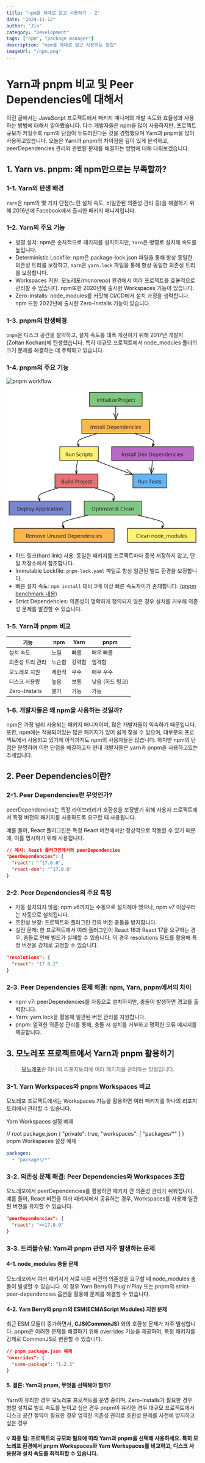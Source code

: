 ```yaml
---
title: "npm을 제대로 알고 사용하기 - 2"
date: "2024-11-12"
author: "Jin"
category: "Development"
tags: ["npm", "package manager"]
description: "npm을 제대로 알고 사용하는 방법"
imageUrl: "/npm.png"
---
```


# Yarn과 pnpm 비교 및 Peer Dependencies에 대해서

이전 글에서는 JavaScript 프로젝트에서 패키지 매니저의 개발 속도와 효율성과 사용하는 방법에 대해서 알아봤습니다. 다수 개발자들은 npm을 많이 사용하지만, 프로젝트 규모가 커질수록 npm의 단점이 두드러진다는 것을 경험했으며 Yarn과 pnpm을 많이 사용하고있습니다. 오늘은 Yarn과 pnpm의 차이점을 깊이 있게 분석하고, peerDependencies 관리와 관련된 문제를 해결하는 방법에 대해 다뤄보겠습니다.

## 1. Yarn vs. pnpm: 왜 npm만으로는 부족할까?

### 1-1. Yarn의 탄생 배경
`Yarn`은 npm의 몇 가지 단점(느린 설치 속도, 비일관된 의존성 관리 등)을 해결하기 위해 2016년에 Facebook에서 출시한 패키지 매니저입니다.

### 1-2. Yarn의 주요 기능

- 병렬 설치: npm은 순차적으로 패키지를 설치하지만, `Yarn`은 병렬로 설치해 속도를 높입니다.
- Deterministic Lockfile: npm은 package-lock.json 파일을 통해 항상 동일한 의존성 트리를 보장하고, `Yarn`은 `yarn.lock` 파일을 통해 항상 동일한 의존성 트리를 보장합니다.
- Workspaces 지원: 모노레포(monorepo) 환경에서 여러 프로젝트를 효율적으로 관리할 수 있습니다. npm또한 2020년에 출시한 Workspaces 기능이 있습니다.
- Zero-Installs: node_modules를 커밋해 CI/CD에서 설치 과정을 생략합니다. npm 또한 2022년에 출시한 Zero-Installs 기능이 있습니다.

### 1-3. pnpm의 탄생배경
`pnpm`은 디스크 공간을 절약하고, 설치 속도를 대폭 개선하기 위해 2017년 개발자(Zoltan Kochan)에 탄생했습니다. 특히 대규모 프로젝트에서 node_modules 폴더의 크기 문제를 해결하는 데 주력하고 있습니다.

### 1-4. pnpm의 주요 기능

![pnpm workflow](/images/pnpm-workflow.png)

<img src="/public/images/pnpm-workflow.png" alt="pnpm workflow" />

- 하드 링크(hard link) 사용: 동일한 패키지를 프로젝트마다 중복 저장하지 않고, 단일 저장소에서 참조합니다.
- Immutable Lockfile: `pnpm-lock.yaml` 파일로 항상 일관된 빌드 환경을 보장합니다.
- 빠른 설치 속도: `npm install` 대비 3배 이상 빠른 속도차이가 존재합니다. [(pnpm benchmark 내용)](https://pnpm.io/benchmarks)
- Strict Dependencies: 의존성이 명확하게 정의되지 않은 경우 설치를 거부해 의존성 문제를 발견할 수 있습니다.

### 1-5. Yarn과 pnpm 비교

| 기능 | npm | Yarn | pnpm |
| --- | --- | --- | --- |
| 설치 속도 | 느림 | 빠름 | 매우 빠름 |
| 의존성 트리 관리 | 느슨함 | 강력함 | 엄격함 |
| 모노레포 지원 | 제한적 | 우수 | 매우 우수 |
| 디스크 사용량 | 높음 | 보통 | 낮음 (하드 링크) |
| Zero-Installs | 불가 | 가능 | 가능 |

### 1-6. 개발자들은 왜 npm을 사용하는 것일까?

npm은 가장 널리 사용되는 패키지 매니저이며, 많은 개발자들이 익숙하기 때문입니다. 
또한, npm에는 적용되어있는 많은 패키지가 있어 쉽게 찾을 수 있으며, 대부분의 프로젝트에서 사용되고 있기에 아직까지도 npm의 사용자들은 많습니다.
하지만 npm의 단점은 분명하며 이런 단점을 해결하고자 현대 개발자들은 yarn과 pnpm을 사용하고있는 추세입니다.

## 2. Peer Dependencies이란?

### 2-1. Peer Dependencies란 무엇인가?
peerDependencies는 특정 라이브러리가 호환성을 보장받기 위해 사용자 프로젝트에서 특정 버전의 패키지를 사용하도록 요구할 때 사용됩니다. 

예를 들어, React 플러그인은 특정 React 버전에서만 정상적으로 작동할 수 있기 때문에, 이를 명시하기 위해 사용됩니다.

```json
// 예시: React 플러그인에서의 peerDependencies
"peerDependencies": {
  "react": "^17.0.0",
  "react-dom": "^17.0.0"
}
```

### 2-2. Peer Dependencies의 주요 특징

- 자동 설치되지 않음: npm v6까지는 수동으로 설치해야 했으나, npm v7 이상부터는 자동으로 설치됩니다.
- 호환성 보장: 프로젝트와 플러그인 간의 버전 충돌을 방지합니다.
- 실전 문제: 한 프로젝트에서 여러 플러그인이 React 16과 React 17을 요구하는 경우, 충돌로 인해 빌드가 실패할 수 있습니다. 이 경우 resolutions 필드를 활용해 특정 버전을 강제로 고정할 수 있습니다.


```json
"resolutions": {
  "react": "17.0.2"
}
```

### 2-3. Peer Dependencies 문제 해결: npm, Yarn, pnpm에서의 차이

- npm v7: peerDependencies를 자동으로 설치하지만, 충돌이 발생하면 경고를 출력합니다.
- Yarn: yarn.lock을 활용해 일관된 버전 관리를 지원합니다.
- pnpm: 엄격한 의존성 관리를 통해, 충돌 시 설치를 거부하고 명확한 오류 메시지를 제공합니다.

## 3. 모노레포 프로젝트에서 Yarn과 pnpm 활용하기

> [모노레포](https://www.npmjs.com/package/monorepo)란 하나의 리포지토리에 여러 패키지를 관리하는 방법입니다. 

### 3-1. Yarn Workspaces와 pnpm Workspaces 비교
모노레포 프로젝트에서는 Workspaces 기능을 활용하면 여러 패키지를 하나의 리포지토리에서 관리할 수 있습니다.

Yarn Workspaces 설정 예제

// root package.json
{
  "private": true,
  "workspaces": [
    "packages/*"
  ]
}
pnpm Workspaces 설정 예제

```yaml
packages:
  - "packages/*"
```

### 3-2. 의존성 문제 해결: Peer Dependencies와 Workspaces 조합
모노레포에서 peerDependencies를 활용하면 패키지 간 의존성 관리가 쉬워집니다. 예를 들어, React 버전을 여러 패키지에서 공유하는 경우, Workspaces를 사용해 일관된 버전을 유지할 수 있습니다.

```json
"peerDependencies": {
  "react": ">=17.0.0"
}
```

### 3-3. 트러블슈팅: Yarn과 pnpm 관련 자주 발생하는 문제

#### 4-1. node_modules 충돌 문제
모노레포에서 여러 패키지가 서로 다른 버전의 의존성을 요구할 때 node_modules 충돌이 발생할 수 있습니다. 이 경우 Yarn Berry의 Plug'n'Play 또는 pnpm의 strict-peer-dependencies 옵션을 활용해 문제를 해결할 수 있습니다.

#### 4-2. Yarn Berry와 pnpm의 ESM(ECMAScript Modules) 지원 문제
최근 ESM 모듈이 증가하면서, **CJS(CommonJS)** 와의 호환성 문제가 자주 발생합니다. pnpm은 이러한 문제를 해결하기 위해 overrides 기능을 제공하여, 특정 패키지를 강제로 CommonJS로 변환할 수 있습니다.

```json
// pnpm package.json 예제
"overrides": {
  "some-package": "1.2.3"
}
```

#### 5. 결론: Yarn과 pnpm, 무엇을 선택해야 할까?

Yarn이 유리한 경우
모노레포 프로젝트를 운영 중이며, Zero-Installs가 필요한 경우
병렬 설치로 빌드 속도를 높이고 싶은 경우
pnpm이 유리한 경우
대규모 프로젝트에서 디스크 공간 절약이 필요한 경우
엄격한 의존성 관리로 호환성 문제를 사전에 방지하고 싶은 경우


#### 💡 최종 팁: 프로젝트의 규모와 필요에 따라 Yarn과 pnpm을 선택해 사용하세요. 특히 모노레포 환경에서 pnpm Workspaces와 Yarn Workspaces를 비교하고, 디스크 사용량과 설치 속도를 최적화할 수 있습니다.

